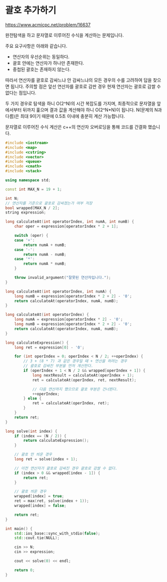 # 괄호 추가하기

https://www.acmicpc.net/problem/16637

완전탐색을 하고 문자열로 이루어진 수식을 계산하는 문제입니다.

주요 요구사항은 아래와 같습니다.

- 연산자의 우선순위는 동일하다.
- 괄호 안에는 연산자가 하나만 존재한다.
- 중첩된 괄호는 존재하지 않는다.

따라서 연산자를 괄호로 감싸느냐 안 감싸느냐의 모든 경우의 수를 고려하여 답을 찾으면 됩니다. 주의할 점은 앞선 연산자를 괄호로 감싼 경우 현재 연산자는 괄호로 감쌀 수 없다는 점입니다.

두 가지 경우로 탐색을 하니 O(2^N)의 시간 복잡도를 가지며, 최종적으로 문자열을 앞에서부터 뒤까지 훑으며 결과 값을 계산해야 하니 O(2^N\*N)이 됩니다. N(문제의 N과 다름)은 최대 9이기 때문에 0.5초 이내에 충분히 계산 가능합니다.

문자열로 이루어진 수식 계산은 c++의 연산자 오버로딩을 통해 코드를 간결화 했습니다.

```c++
#include <iostream>
#include <map>
#include <cstring>
#include <vector>
#include <queue>
#include <cmath>
#include <stack>

using namespace std;

const int MAX_N = 19 + 1;

int N;
// 연산자를 기준으로 괄호로 감싸졌는가 여부 저장
bool wrapped[MAX_N / 2];
string expression;

long calculateAt(int operatorIndex, int numA, int numB) {
    char oper = expression[operatorIndex * 2 + 1];

    switch (oper) {
    case '+':
        return numA + numB;
    case '-':
        return numA - numB;
    case '*':
        return numA * numB;
    }

    throw invalid_argument("잘못된 연산자입니다.");
}

long calculateAt(int operatorIndex, int numA) {
    long numB = expression[operatorIndex * 2 + 2] - '0';
    return calculateAt(operatorIndex, numA, numB);
}

long calculateAt(int operatorIndex) {
    long numA = expression[operatorIndex * 2] - '0';
    long numB = expression[operatorIndex * 2 + 2] - '0';
    return calculateAt(operatorIndex, numA, numB);
}

long calculateExpression() {
    long ret = expression[0] - '0';

    for (int operIndex = 0; operIndex < N / 2; ++operIndex) {
        // 3 + (8 * 7) 과 같은 경우일 때 + 연산을 하려는 경우
        // 괄호로 감싸진 부분을 먼저 계산한다.
        if (operIndex + 1 < N / 2 && wrapped[operIndex + 1]) {
            long nextResult = calculateAt(operIndex + 1);
            ret = calculateAt(operIndex, ret, nextResult);

            // 다음 연산까지 했으므로 괄호 부분은 건너뛴다.
            ++operIndex;
        } else {
            ret = calculateAt(operIndex, ret);
        }
    }
    return ret;
}

long solve(int index) {
    if (index == (N / 2)) {
        return calculateExpression();
    }

    // 괄호 안 씌운 경우
    long ret = solve(index + 1);

    // 이전 연산자가 괄호로 감싸진 경우 괄호로 감쌀 수 없다.
    if (index > 0 && wrapped[index - 1]) {
        return ret;
    }

    // 괄호 씌운 경우
    wrapped[index] = true;
    ret = max(ret, solve(index + 1));
    wrapped[index] = false;

    return ret;
}

int main() {
    std::ios_base::sync_with_stdio(false);
    std::cout.tie(NULL);

    cin >> N;
    cin >> expression;

    cout << solve(0) << endl;

    return 0;
}
```
